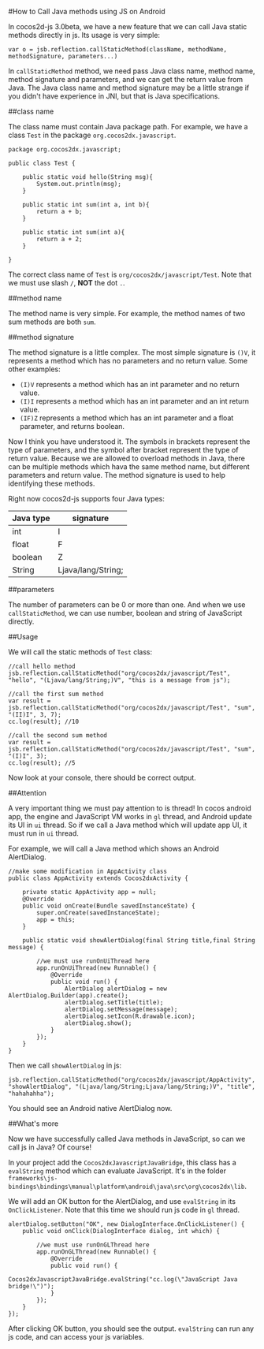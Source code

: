 #How to Call Java methods using JS on Android

In cocos2d-js 3.0beta, we have a new feature that we can call Java static methods directly in js. Its usage is very simple:

```
var o = jsb.reflection.callStaticMethod(className, methodName, methodSignature, parameters...)
```

In `callStaticMethod` method, we need pass Java class name, method name, method signature and parameters, and we can get the return value from Java. The Java class name and method signature may be a little strange if you didn't have experience in JNI, but that is Java specifications.

##class name

The class name must contain Java package path. For example, we have a class `Test` in the package `org.cocos2dx.javascript`.

```
package org.cocos2dx.javascript;

public class Test {
	
	public static void hello(String msg){
        System.out.println(msg);
	}
	
	public static int sum(int a, int b){
		return a + b;
	}
	
	public static int sum(int a){
		return a + 2;
	}

}
```

The correct class name of `Test` is `org/cocos2dx/javascript/Test`. Note that we must use slash `/`, **NOT** the dot `.`.

##method name

The method name is very simple. For example, the method names of two sum methods are both `sum`.

##method signature

The method signature is a little complex. The most simple signature is `()V`, it represents a method which has no parameters and no return value. Some other examples:

- `(I)V` represents a method which has an int parameter and no return value.
- `(I)I` represents a method which has an int parameter and an int return value.
- `(IF)Z` represents a method which has an int parameter and a float parameter, and returns boolean.

Now I think you have understood it. The symbols in brackets represent the type of parameters, and the symbol after bracket represent the type of return value. Because we are allowed to overload methods in Java, there can be multiple methods which hava the same method name, but different parameters and return value. The method signature is used to help identifying these methods.

Right now cocos2d-js supports four Java types:

| Java type | signature |
| ---------- |-----|             
| int | I |
| float | F |
| boolean | Z |
| String | Ljava/lang/String; |

##parameters

The number of parameters can be 0 or more than one. And when we use `callStaticMethod`, we can use number, boolean and string of JavaScript directly.

##Usage

We will call the static methods of `Test` class:

```
//call hello method
jsb.reflection.callStaticMethod("org/cocos2dx/javascript/Test", "hello", "(Ljava/lang/String;)V", "this is a message from js");

//call the first sum method
var result = jsb.reflection.callStaticMethod("org/cocos2dx/javascript/Test", "sum", "(II)I", 3, 7);
cc.log(result); //10

//call the second sum method
var result = jsb.reflection.callStaticMethod("org/cocos2dx/javascript/Test", "sum", "(I)I", 3);
cc.log(result); //5
```

Now look at your console, there should be correct output. 

##Attention

A very important thing we must pay attention to is thread! In cocos android app, the engine and JavaScript VM works in `gl` thread, and Android update its UI in `ui` thread. So if we call a Java method which will update app UI, it must run in `ui` thread.

For example, we will call a Java method which shows an Android AlertDialog.

```
//make some modification in AppActivity class
public class AppActivity extends Cocos2dxActivity {
	
	private static AppActivity app = null;
	@Override
	public void onCreate(Bundle savedInstanceState) {
		super.onCreate(savedInstanceState);
		app = this;
	}
	
	public static void showAlertDialog(final String title,final String message) {
		
		//we must use runOnUiThread here
		app.runOnUiThread(new Runnable() {
			@Override
			public void run() {
				AlertDialog alertDialog = new AlertDialog.Builder(app).create();
				alertDialog.setTitle(title);
				alertDialog.setMessage(message);
				alertDialog.setIcon(R.drawable.icon);
				alertDialog.show();
			}
		});
	}
}

```

Then we call `showAlertDialog` in js:

```
jsb.reflection.callStaticMethod("org/cocos2dx/javascript/AppActivity", "showAlertDialog", "(Ljava/lang/String;Ljava/lang/String;)V", "title", "hahahahha");
```

You should see an Android native AlertDialog now.

##What's more

Now we have successfully called Java methods in JavaScript, so can we call js in Java? Of course!

In your project add the `Cocos2dxJavascriptJavaBridge`, this class has a `evalString` method which can evaluate JavaScript. It's in the folder `frameworks\js-bindings\bindings\manual\platform\android\java\src\org\cocos2dx\lib`.

We will add an OK button for the AlertDialog, and use `evalString` in its `OnClickListener`. Note that this time we should run js code in `gl` thread.

```
alertDialog.setButton("OK", new DialogInterface.OnClickListener() {
	public void onClick(DialogInterface dialog, int which) {

		//we must use runOnGLThread here
		app.runOnGLThread(new Runnable() {
			@Override
			public void run() {
				Cocos2dxJavascriptJavaBridge.evalString("cc.log(\"JavaScript Java bridge!\")");
			}
		});
	}
});
```

After clicking OK button, you should see the output. `evalString` can run any js code, and can access your js variables.

